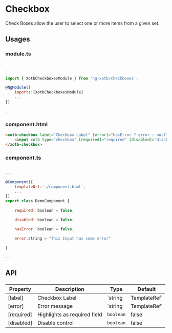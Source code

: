 # Checkbox

Check Boxes allow the user to select one or more items from a given set.


## Usages

### module.ts
```javascript

...

import { XotbCheckboxesModule } from 'ng-xotb/checkboxes';

@NgModule({
    imports:[XotbCheckboxesModule]
    ...
})

...
```

### component.html
```html
<xotb-checkbox label="Checkbox Label" [error]="hasError ? error : null">
    <input xotb type="checkbox" [required]="required" [disabled]="disabled" />
</xotb-checkbox>
```

### component.ts
```javascript

...

@Component({
    templateUrl:'./component.html',
    ...
})
export class DemoComponent {
    
    required: boolean = false;

    disabled: boolean = false;

    hasError: boolean = false;

    error:string = "This Input has some error"

}

...
```

## API

### <xotb-checkbox>

| Property | Description | Type | Default |
| --- | --- | --- | --- |
| [label] | Checkbox Label | `string|TemplateRef` | |
| [error] | Error message | `string|TemplateRef`| |
| [required] | Highlights as required field | `boolean` | false |
| [disabled] | Disable control | `boolean` | false | 